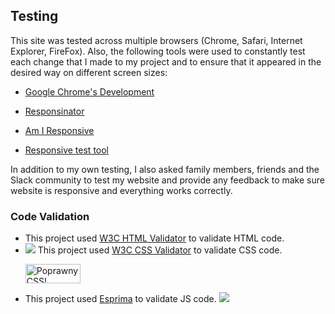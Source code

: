 ## Testing

This site was tested across multiple browsers (Chrome, Safari, Internet Explorer, FireFox). Also, the following tools were used to constantly test each change that I made to my project and to ensure that it appeared in the desired way on different screen sizes:

- [Google Chrome's Development](https://www.google.com/chrome/dev/)

- [Responsinator](http://www.responsinator.com)

- [Am I Responsive](http://ami.responsivedesign.is/#)

- [Responsive test tool](http://responsivetesttool.com)

In addition to my own testing, I also asked family members, friends and the Slack community to test my website and provide any feedback to make sure website is responsive and everything works correctly.


### Code Validation
-  This project used [W3C  HTML Validator]([https://validator.w3.org/](https://validator.w3.org/)) to validate HTML code.
- ![](https://i.imgur.com/Dt1KHNu.png) This project used [W3C CSS Validator]([https://jigsaw.w3.org/css-validator/#validate_by_input](https://jigsaw.w3.org/css-validator/#validate_by_input)) to validate CSS code.    
	<p>
	<a href="http://jigsaw.w3.org/css-validator/check/referer">
    <img style="border:0;width:88px;height:31px"
        src="http://jigsaw.w3.org/css-validator/images/vcss-blue"
        alt="Poprawny CSS!" />
    </a>
</p>

- This project used [Esprima]([https://esprima.org/demo/validate.html](https://esprima.org/demo/validate.html)) to validate JS code.
![](https://i.imgur.com/n7BqOSv.png)
